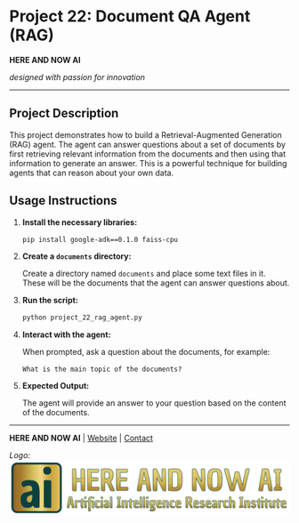# Project 22: Document QA Agent (RAG)

**HERE AND NOW AI**

*designed with passion for innovation*

---

## Project Description

This project demonstrates how to build a Retrieval-Augmented Generation (RAG) agent. The agent can answer questions about a set of documents by first retrieving relevant information from the documents and then using that information to generate an answer. This is a powerful technique for building agents that can reason about your own data.

## Usage Instructions

1.  **Install the necessary libraries:**

    ```bash
    pip install google-adk==0.1.0 faiss-cpu
    ```

2.  **Create a `documents` directory:**

    Create a directory named `documents` and place some text files in it. These will be the documents that the agent can answer questions about.

3.  **Run the script:**

    ```bash
    python project_22_rag_agent.py
    ```

4.  **Interact with the agent:**

    When prompted, ask a question about the documents, for example:

    ```
    What is the main topic of the documents?
    ```

4.  **Expected Output:**

    The agent will provide an answer to your question based on the content of the documents.

---

**HERE AND NOW AI** | [Website](https://hereandnowai.com) | [Contact](mailto:info@hereandnowai.com)

*Logo: ![[Logo]](https://raw.githubusercontent.com/hereandnowai/images/refs/heads/main/logos/HNAI%20Title%20-Teal%20%26%20Golden%20Logo%20-%20DESIGN%203%20-%20Raj-07.png)*